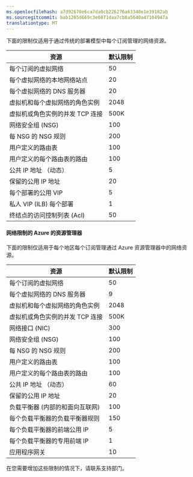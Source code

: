```yaml
---
ms.openlocfilehash: a7d92670e6ca7da0cb226276a63340e1e39182ab
ms.sourcegitcommit: bab1265d669c3e6871daa7cb8a5640a47104947a
translationtype: MT
---
```

下面的限制仅适用于通过传统的部署模型中每个订阅管理的网络资源。

资源| 默认限制
--- | ---
每个订阅的虚拟网络 | 50
每个虚拟网络的本地网络站点 | 20
每个虚拟网络的 DNS 服务器 | 20
虚拟机和每个虚拟网络的角色实例 | 2048
虚拟机或角色实例的并发 TCP 连接 | 500K
网络安全组 (NSG) | 100
每 NSG 的 NSG 规则 | 200
用户定义的路由表 | 100
用户定义的每个路由表的路由 | 100
公共 IP 地址 （动态） | 5
保留的公用 IP 地址 | 20
每个部署的公用 VIP | 5
私人 VIP (ILB) 每个部署 | 1
终结点的访问控制列表 (Acl) | 50


#### 网络限制的 Azure 的资源管理器

下面的限制仅适用于每个地区每个订阅管理通过 Azure 资源管理器中的网络资源。

资源| 默认限制
--- | ---
每个订阅的虚拟网络 | 50
每个虚拟网络的 DNS 服务器 | 9
虚拟机和每个虚拟网络的角色实例 | 2048
虚拟机或角色实例的并发 TCP 连接 | 500K
网络接口 (NIC) | 300
网络安全组 (NSG) | 100
每 NSG 的 NSG 规则 | 200
用户定义的路由表 | 100
用户定义的每个路由表的路由 | 100
公共 IP 地址 （动态） | 60
保留的公用 IP 地址 | 20
负载平衡器 (内部的和面向互联网) | 100
每个负载平衡器的负载平衡器规则 | 150
每个负载平衡器的前端公用 IP | 5
每个负载平衡器的专用前端 IP | 1
应用程序网关 | 10

在您需要增加这些限制的情况下，请联系支持部门。
